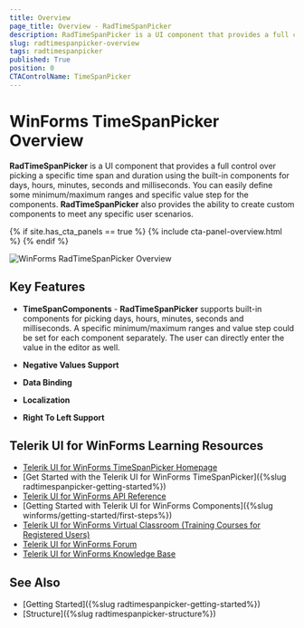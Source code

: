 ```yaml
---
title: Overview
page_title: Overview - RadTimeSpanPicker
description: RadTimeSpanPicker is a UI component that provides a full control over picking a specific time span and duration.
slug: radtimespanpicker-overview
tags: radtimespanpicker
published: True
position: 0
CTAControlName: TimeSpanPicker
---
```


# WinForms TimeSpanPicker Overview

__RadTimeSpanPicker__ is a UI component that provides a full control over picking a specific time span and duration using the built-in components for days, hours, minutes, seconds and milliseconds. You can easily define some minimum/maximum ranges and specific value step for the components. **RadTimeSpanPicker** also provides the ability to create custom components to meet any specific user scenarios.

{% if site.has_cta_panels == true %}
{% include cta-panel-overview.html %}
{% endif %}

![WinForms RadTimeSpanPicker Overview](images/radtimespanpicker-overview001.png)        
## Key Features

* __TimeSpanComponents__ - __RadTimeSpanPicker__ supports built-in components for picking days, hours, minutes, seconds and milliseconds. A specific minimum/maximum ranges and value step could be set for each component separately. The user can directly enter the value in the editor as well.

*  __Negative Values Support__

*  __Data Binding__

*  __Localization__

*  __Right To Left Support__




## Telerik UI for WinForms Learning Resources
* [Telerik UI for WinForms TimeSpanPicker Homepage](https://www.telerik.com/products/winforms/timespanpicker.aspx)
* [Get Started with the Telerik UI for WinForms TimeSpanPicker]({%slug radtimespanpicker-getting-started%})
* [Telerik UI for WinForms API Reference](https://docs.telerik.com/devtools/winforms/api/)
* [Getting Started with Telerik UI for WinForms Components]({%slug winforms/getting-started/first-steps%})
* [Telerik UI for WinForms Virtual Classroom (Training Courses for Registered Users)](https://learn.telerik.com/learn/course/external/view/elearning/17/TelerikUIforWinForms) 
* [Telerik UI for WinForms Forum](https://www.telerik.com/forums/winforms)
* [Telerik UI for WinForms Knowledge Base](https://docs.telerik.com/devtools/winforms/knowledge-base)

## See Also

* [Getting Started]({%slug radtimespanpicker-getting-started%})
* [Structure]({%slug radtimespanpicker-structure%})
